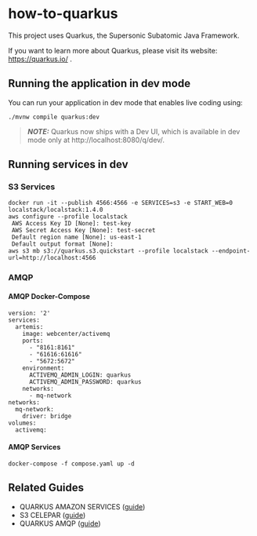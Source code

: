 # how-to-quarkus

This project uses Quarkus, the Supersonic Subatomic Java Framework.

If you want to learn more about Quarkus, please visit its website: https://quarkus.io/ .

## Running the application in dev mode

You can run your application in dev mode that enables live coding using:
```shell script
./mvnw compile quarkus:dev
```

> **_NOTE:_**  Quarkus now ships with a Dev UI, which is available in dev mode only at http://localhost:8080/q/dev/.

## Running services in dev

### S3 Services

```shell script
docker run -it --publish 4566:4566 -e SERVICES=s3 -e START_WEB=0 localstack/localstack:1.4.0
aws configure --profile localstack
 AWS Access Key ID [None]: test-key
 AWS Secret Access Key [None]: test-secret
 Default region name [None]: us-east-1
 Default output format [None]:
aws s3 mb s3://quarkus.s3.quickstart --profile localstack --endpoint-url=http://localhost:4566
```

### AMQP 

#### AMQP Docker-Compose

```
version: '2'
services:
  artemis:
    image: webcenter/activemq
    ports:
      - "8161:8161"
      - "61616:61616"
      - "5672:5672"
    environment:
      ACTIVEMQ_ADMIN_LOGIN: quarkus
      ACTIVEMQ_ADMIN_PASSWORD: quarkus
    networks:
      - mq-network
networks:
  mq-network:
    driver: bridge
volumes:
  activemq:
```
#### AMQP Services

```shell script
docker-compose -f compose.yaml up -d
```

## Related Guides

- QUARKUS AMAZON SERVICES ([guide](https://quarkiverse.github.io/quarkiverse-docs/quarkus-amazon-services/dev/amazon-s3.html))
- S3 CELEPAR ([guide](https://celepar.wikis.pr.gov.br/plataformadesenvolvimento/wiki/S3_Defini%C3%A7%C3%B5es))
- QUARKUS AMQP ([guide](https://quarkus.io/guides/amqp))

